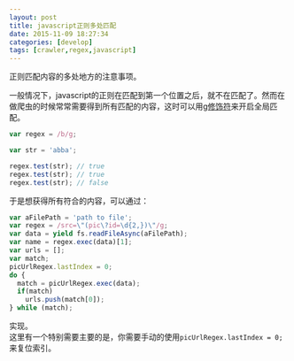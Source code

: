 ```yaml
---
layout: post
title: javascript正则多处匹配
date: 2015-11-09 18:27:34
categories: [develop]
tags: [crawler,regex,javascript]
---
```


正则匹配内容的多处地方的注意事项。

<!--more-->

一般情况下，javascript的正则在匹配到第一个位置之后，就不在匹配了。然而在做爬虫的时候常常需要得到所有匹配的内容，这时可以用[g修饰符](http://javascript.ruanyifeng.com/stdlib/regexp.html#toc16)来开启全局匹配。  

```js
var regex = /b/g;

var str = 'abba';

regex.test(str); // true
regex.test(str); // true
regex.test(str); // false
```
于是想获得所有符合的内容，可以通过：

```js
var aFilePath = 'path to file';
var regex = /src=\"(pic\?id=\d{2,})\"/g;
var data = yield fs.readFileAsync(aFilePath);
var name = regex.exec(data)[1];
var urls = [];
var match;
picUrlRegex.lastIndex = 0;
do {
  match = picUrlRegex.exec(data);
  if(match)
    urls.push(match[0]);
} while (match);
```

实现。  
这里有一个特别需要主要的是，你需要手动的使用`picUrlRegex.lastIndex = 0;`来复位索引。
